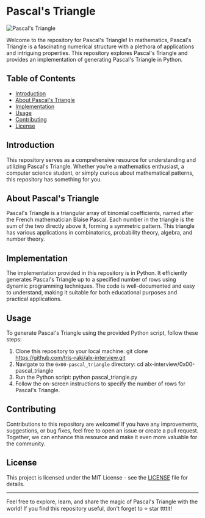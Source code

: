 # Pascal's Triangle

![Pascal's Triangle](https://upload.wikimedia.org/wikipedia/commons/0/0d/PascalTriangleAnimated2.gif)

Welcome to the repository for Pascal's Triangle! In mathematics, Pascal's Triangle is a fascinating numerical structure with a plethora of applications and intriguing properties. This repository explores Pascal's Triangle and provides an implementation of generating Pascal's Triangle in Python.

## Table of Contents
- [Introduction](#introduction)
- [About Pascal's Triangle](#about-pascals-triangle)
- [Implementation](#implementation)
- [Usage](#usage)
- [Contributing](#contributing)
- [License](#license)

## Introduction
This repository serves as a comprehensive resource for understanding and utilizing Pascal's Triangle. Whether you're a mathematics enthusiast, a computer science student, or simply curious about mathematical patterns, this repository has something for you.

## About Pascal's Triangle
Pascal's Triangle is a triangular array of binomial coefficients, named after the French mathematician Blaise Pascal. Each number in the triangle is the sum of the two directly above it, forming a symmetric pattern. This triangle has various applications in combinatorics, probability theory, algebra, and number theory.

## Implementation
The implementation provided in this repository is in Python. It efficiently generates Pascal's Triangle up to a specified number of rows using dynamic programming techniques. The code is well-documented and easy to understand, making it suitable for both educational purposes and practical applications.

## Usage
To generate Pascal's Triangle using the provided Python script, follow these steps:
1. Clone this repository to your local machine:
   git clone https://github.com/tris-raki/alx-interview.git
2. Navigate to the `0x00-pascal_triangle` directory:
	cd alx-interview/0x00-pascal_triangle
3. Run the Python script:
	python pascal_triangle.py
4. Follow the on-screen instructions to specify the number of rows for Pascal's Triangle.

## Contributing
Contributions to this repository are welcome! If you have any improvements, suggestions, or bug fixes, feel free to open an issue or create a pull request. Together, we can enhance this resource and make it even more valuable for the community.

## License
This project is licensed under the MIT License - see the [LICENSE](LICENSE) file for details.

---

Feel free to explore, learn, and share the magic of Pascal's Triangle with the world! If you find this repository useful, don't forget to ⭐️ star ttttit!
